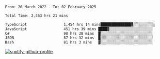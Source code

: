 <!--START_SECTION:waka-->

```txt
From: 20 March 2022 - To: 02 February 2025

Total Time: 2,463 hrs 21 mins

TypeScript                 1,454 hrs 14 mins██████████████▓░░░░░░░░░░   59.04 %
JavaScript                 451 hrs 39 mins ████▓░░░░░░░░░░░░░░░░░░░░   18.34 %
C#                         98 hrs 38 mins  █░░░░░░░░░░░░░░░░░░░░░░░░   04.00 %
JSON                       87 hrs 32 mins  █░░░░░░░░░░░░░░░░░░░░░░░░   03.55 %
Bash                       81 hrs 3 mins   ▓░░░░░░░░░░░░░░░░░░░░░░░░   03.29 %
```

<!--END_SECTION:waka-->
[![spotify-github-profile](https://spotify-github-profile.vercel.app/api/view?uid=c00zprrvy9xiloa9qnco3hmng&cover_image=true&theme=novatorem&show_offline=false&background_color=121212&bar_color=53b14f&bar_color_cover=false)](https://spotify-github-profile.vercel.app/api/view?uid=c00zprrvy9xiloa9qnco3hmng&redirect=true)



